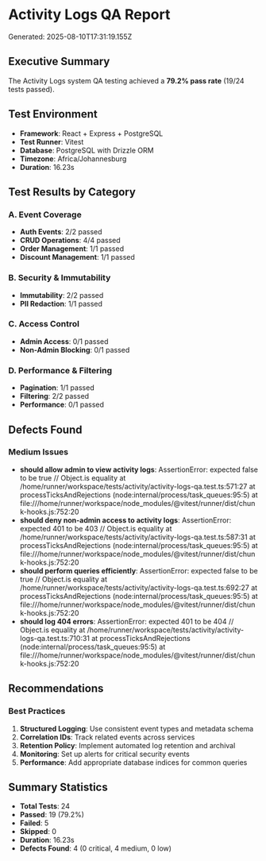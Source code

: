 # Activity Logs QA Report
Generated: 2025-08-10T17:31:19.155Z

## Executive Summary
The Activity Logs system QA testing achieved a **79.2% pass rate** (19/24 tests passed).

## Test Environment
- **Framework**: React + Express + PostgreSQL
- **Test Runner**: Vitest
- **Database**: PostgreSQL with Drizzle ORM
- **Timezone**: Africa/Johannesburg
- **Duration**: 16.23s

## Test Results by Category

### A. Event Coverage
- **Auth Events**: 2/2 passed
- **CRUD Operations**: 4/4 passed
- **Order Management**: 1/1 passed
- **Discount Management**: 1/1 passed

### B. Security & Immutability
- **Immutability**: 2/2 passed
- **PII Redaction**: 1/1 passed

### C. Access Control
- **Admin Access**: 0/1 passed
- **Non-Admin Blocking**: 0/1 passed

### D. Performance & Filtering
- **Pagination**: 1/1 passed
- **Filtering**: 2/2 passed
- **Performance**: 0/1 passed

## Defects Found

### Medium Issues
- **should allow admin to view activity logs**: AssertionError: expected false to be true // Object.is equality
    at /home/runner/workspace/tests/activity/activity-logs-qa.test.ts:571:27
    at processTicksAndRejections (node:internal/process/task_queues:95:5)
    at file:///home/runner/workspace/node_modules/@vitest/runner/dist/chunk-hooks.js:752:20
- **should deny non-admin access to activity logs**: AssertionError: expected 401 to be 403 // Object.is equality
    at /home/runner/workspace/tests/activity/activity-logs-qa.test.ts:587:31
    at processTicksAndRejections (node:internal/process/task_queues:95:5)
    at file:///home/runner/workspace/node_modules/@vitest/runner/dist/chunk-hooks.js:752:20
- **should perform queries efficiently**: AssertionError: expected false to be true // Object.is equality
    at /home/runner/workspace/tests/activity/activity-logs-qa.test.ts:692:27
    at processTicksAndRejections (node:internal/process/task_queues:95:5)
    at file:///home/runner/workspace/node_modules/@vitest/runner/dist/chunk-hooks.js:752:20
- **should log 404 errors**: AssertionError: expected 401 to be 404 // Object.is equality
    at /home/runner/workspace/tests/activity/activity-logs-qa.test.ts:710:31
    at processTicksAndRejections (node:internal/process/task_queues:95:5)
    at file:///home/runner/workspace/node_modules/@vitest/runner/dist/chunk-hooks.js:752:20

## Recommendations

### Best Practices
1. **Structured Logging**: Use consistent event types and metadata schema
2. **Correlation IDs**: Track related events across services
3. **Retention Policy**: Implement automated log retention and archival
4. **Monitoring**: Set up alerts for critical security events
5. **Performance**: Add appropriate database indices for common queries

## Summary Statistics
- **Total Tests**: 24
- **Passed**: 19 (79.2%)
- **Failed**: 5
- **Skipped**: 0
- **Duration**: 16.23s
- **Defects Found**: 4 (0 critical, 4 medium, 0 low)